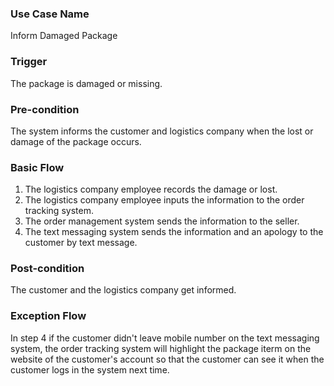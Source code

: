 ### Use Case Name

Inform Damaged Package



### Trigger

The package is damaged or missing.



### Pre-condition

The system informs the customer and logistics company when the lost or damage of the package occurs.



### Basic Flow



1. The logistics company employee records the damage or lost.
2. The logistics company employee inputs the information to the order tracking system.
3. The order management system sends the information to the seller.
4. The text messaging system sends the information and an apology to the customer by text message.


### Post-condition

The customer and the logistics company get informed.



### Exception Flow

In step 4 if the customer didn't leave mobile number on the text messaging system, the order tracking system will highlight the package iterm on the website of the customer's account so that the customer can see it when the customer logs in the system next time.
